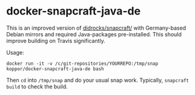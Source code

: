 # docker-snapcraft-java-de

This is an improved version of [didrocks/snapcraft/](https://hub.docker.com/r/didrocks/snapcraft/) with Germany-based Debian mirrors and required Java-packages pre-installed.
This should improve building on Travis significantly.

Usage:

    docker run -it -v /c/git-repositories/YOURREPO:/tmp/snap koppor/docker-snapcraft-java-de bash

Then `cd` into `/tmp/snap` and do your usual snap work.
Typically, `snapcraft build` to check the build.
